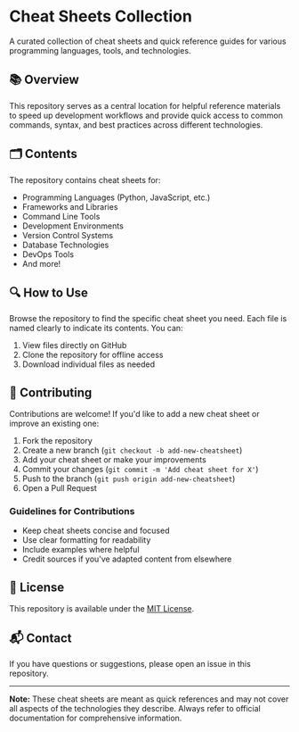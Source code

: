 # Cheat Sheets Collection

A curated collection of cheat sheets and quick reference guides for various programming languages, tools, and technologies.

## 📚 Overview

This repository serves as a central location for helpful reference materials to speed up development workflows and provide quick access to common commands, syntax, and best practices across different technologies.

## 🗂️ Contents

The repository contains cheat sheets for:

- Programming Languages (Python, JavaScript, etc.)
- Frameworks and Libraries
- Command Line Tools
- Development Environments
- Version Control Systems
- Database Technologies
- DevOps Tools
- And more!

## 🔍 How to Use

Browse the repository to find the specific cheat sheet you need. Each file is named clearly to indicate its contents. You can:

1. View files directly on GitHub
2. Clone the repository for offline access
3. Download individual files as needed

## 🤝 Contributing

Contributions are welcome! If you'd like to add a new cheat sheet or improve an existing one:

1. Fork the repository
2. Create a new branch (`git checkout -b add-new-cheatsheet`)
3. Add your cheat sheet or make your improvements
4. Commit your changes (`git commit -m 'Add cheat sheet for X'`)
5. Push to the branch (`git push origin add-new-cheatsheet`)
6. Open a Pull Request

### Guidelines for Contributions

- Keep cheat sheets concise and focused
- Use clear formatting for readability
- Include examples where helpful
- Credit sources if you've adapted content from elsewhere

## 📄 License

This repository is available under the [MIT License](LICENSE).

## 📬 Contact

If you have questions or suggestions, please open an issue in this repository.

---

**Note:** These cheat sheets are meant as quick references and may not cover all aspects of the technologies they describe. Always refer to official documentation for comprehensive information.
